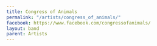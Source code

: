```yaml
---
title: Congress of Animals
permalink: "/artists/congress_of_animals/"
facebook: https://www.facebook.com/congressofanimals/
layout: band
parent: Artists
---
```


